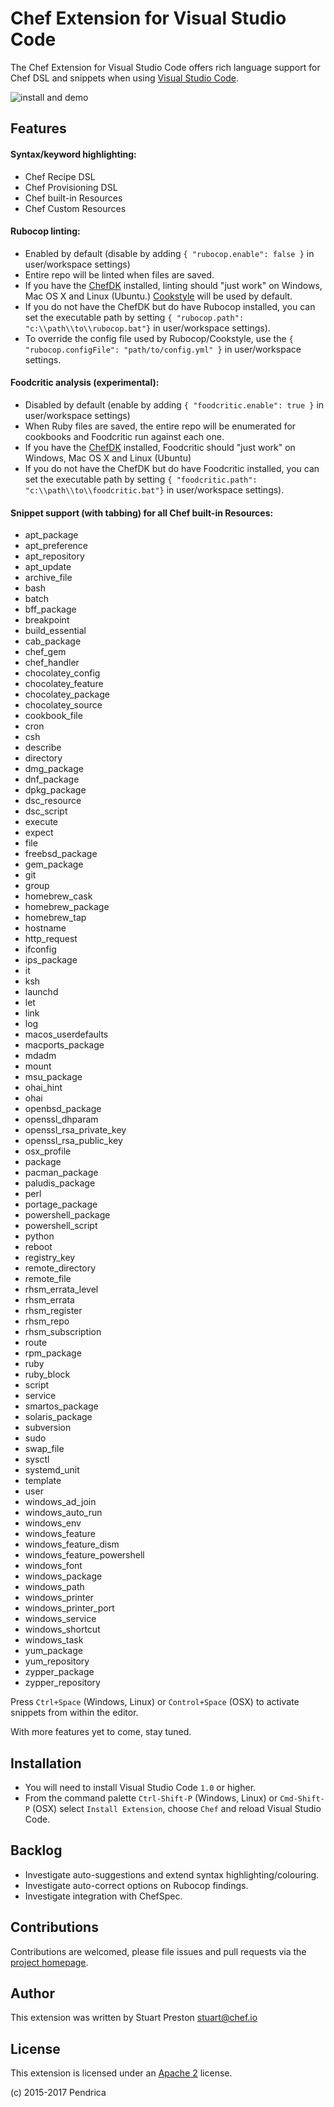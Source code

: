 # Chef Extension for Visual Studio Code

The Chef Extension for Visual Studio Code offers rich language support for Chef DSL and snippets when using [Visual Studio Code](http://code.visualstudio.com).

![install and demo](https://github.com/pendrica/vscode-chef/raw/master/images/vscode-chef-install.gif)

## Features

#### Syntax/keyword highlighting:

 * Chef Recipe DSL
 * Chef Provisioning DSL
 * Chef built-in Resources
 * Chef Custom Resources

#### Rubocop linting:

 * Enabled by default (disable by adding ```{ "rubocop.enable": false }``` in user/workspace settings)
 * Entire repo will be linted when files are saved.
 * If you have the [ChefDK](http://downloads.chef.io/chef-dk) installed, linting should "just work" on Windows, Mac OS X and Linux (Ubuntu.) [Cookstyle](https://github.com/chef/cookstyle) will be used by default.
 * If you do not have the ChefDK but do have Rubocop installed, you can set the executable path by setting ```{ "rubocop.path": "c:\\path\\to\\rubocop.bat"}``` in user/workspace settings).
 * To override the config file used by Rubocop/Cookstyle, use the ```{ "rubocop.configFile": "path/to/config.yml" }``` in user/workspace settings.

#### Foodcritic analysis (experimental):

 * Disabled by default (enable by adding ```{ "foodcritic.enable": true }``` in user/workspace settings)
 * When Ruby files are saved, the entire repo will be enumerated for cookbooks and Foodcritic run against each one.
 * If you have the [ChefDK](http://downloads.chef.io/chef-dk) installed, Foodcritic should "just work" on Windows, Mac OS X and Linux (Ubuntu)
 * If you do not have the ChefDK but do have Foodcritic installed, you can set the executable path by setting ```{ "foodcritic.path": "c:\\path\\to\\foodcritic.bat"}``` in user/workspace settings).

#### Snippet support (with tabbing) for all Chef built-in Resources:

 * apt_package
 * apt_preference
 * apt_repository
 * apt_update
 * archive_file
 * bash
 * batch
 * bff_package
 * breakpoint
 * build_essential
 * cab_package
 * chef_gem
 * chef_handler
 * chocolatey_config
 * chocolatey_feature
 * chocolatey_package
 * chocolatey_source
 * cookbook_file
 * cron
 * csh
 * describe
 * directory
 * dmg_package
 * dnf_package
 * dpkg_package
 * dsc_resource
 * dsc_script
 * execute
 * expect
 * file
 * freebsd_package
 * gem_package
 * git
 * group
 * homebrew_cask
 * homebrew_package
 * homebrew_tap
 * hostname
 * http_request
 * ifconfig
 * ips_package
 * it
 * ksh
 * launchd
 * let
 * link
 * log
 * macos_userdefaults
 * macports_package
 * mdadm
 * mount
 * msu_package
 * ohai_hint
 * ohai
 * openbsd_package
 * openssl_dhparam
 * openssl_rsa_private_key
 * openssl_rsa_public_key
 * osx_profile
 * package
 * pacman_package
 * paludis_package
 * perl
 * portage_package
 * powershell_package
 * powershell_script
 * python
 * reboot
 * registry_key
 * remote_directory
 * remote_file
 * rhsm_errata_level
 * rhsm_errata
 * rhsm_register
 * rhsm_repo
 * rhsm_subscription
 * route
 * rpm_package
 * ruby
 * ruby_block
 * script
 * service
 * smartos_package
 * solaris_package
 * subversion
 * sudo
 * swap_file
 * sysctl
 * systemd_unit
 * template
 * user
 * windows_ad_join
 * windows_auto_run
 * windows_env
 * windows_feature
 * windows_feature_dism
 * windows_feature_powershell
 * windows_font
 * windows_package
 * windows_path
 * windows_printer
 * windows_printer_port
 * windows_service
 * windows_shortcut
 * windows_task
 * yum_package
 * yum_repository
 * zypper_package
 * zypper_repository

 Press ```Ctrl+Space``` (Windows, Linux) or ```Control+Space``` (OSX) to activate snippets from within the editor.

 With more features yet to come, stay tuned.

## Installation

 * You will need to install Visual Studio Code `1.0` or higher.
 * From the command palette ```Ctrl-Shift-P``` (Windows, Linux) or ```Cmd-Shift-P``` (OSX) select `Install Extension`, choose `Chef` and reload Visual Studio Code.

## Backlog

 * Investigate auto-suggestions and extend syntax highlighting/colouring.
 * Investigate auto-correct options on Rubocop findings.
 * Investigate integration with ChefSpec.

## Contributions

Contributions are welcomed, please file issues and pull requests via the [project homepage](https://github.com/pendrica/vscode-chef).

## Author

This extension was written by Stuart Preston [stuart@chef.io](stuart@chef.io)

## License

This extension is licensed under an [Apache 2](LICENSE.md) license.

(c) 2015-2017 Pendrica
